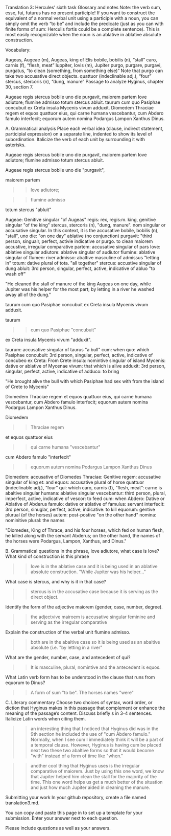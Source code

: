 Translation 3: Hercules’ sixth task
Glossary and notes
Note: the verb sum, esse, fui, futurus has no present participle! If you want to construct the equivalent of a normal verbal unit using a participle with a noun, you can simply omit the verb “to be” and include the predicate (just as you can with finite forms of sum: Herculis fortis could be a complete sentence). This is most easily recognizable when the noun is an ablative in ablative absolute construction.

Vocabulary:

Augeas, Augeae (m), Augeas, king of Elis
bobile, bobilis (n), “stall”
caro, carnis (f), “flesh, meat”
Iuppiter, Iovis (m), Jupiter
purgo, purgare, purgavi, purgatus, “to clean (something, from something else)” Note that purgo can take two accusative direct objects.
quattuor (indeclinable adj.), “four”
stercus, stercoris (n), “dung, manure”
Passage to analyze
Hyginus, chapter 30, section 7.

Augeae regis stercus bobile uno die purgavit, maiorem partem Iove adiutore; flumine admisso totum stercus abluit. taurum cum quo Pasiphae concubuit ex Creta insula Mycenis vivum adduxit. Diomedem Thraciae regem et equos quattuor eius, qui carne humana vescebantur, cum Abdero famulo interfecit; equorum autem nomina Podargus Lampon Xanthus Dinus.

A. Grammatical analysis
Place each verbal idea (clause, indirect statement, participial expression) on a separate line, indented to show its level of subordination. Italicize the verb of each unit by surrounding it with asterisks.


Augeae regis stercus bobile uno die purgavit, maiorem partem Iove adiutore; flumine admisso totum stercus abluit.


Augeae regis stercus bobile uno die "purgavit", 

maiorem partem

>>love adiutore;

>>flumine admisso

totum stercus "abluit"



Augeae: Genitive singular "of Augeas" 
regis: rex, regis:m. king, genitive singular "of the king"
stercus, stercoris (n), "dung, manure". nom singular or accusative singular. In this context, it is the accusative
bobile, bobilis (n), "stall", 
uno die: "on one day" ablative (no conjunction)
purgavit: "third person, singualr, perfect, activie indicative or purgo. to clean
maiorem accustive, irregular comparative 
partem: accusative singular of pars
Iove: ablative singular 
adiutore: ablative singular of audiutor
flumine: ablative singular of flumen: river
admisso: abaltive masculine of admissus "letting in"
totum: dative plural of tota. "all together"
stercus: accustive singular of dung 
abluit: 3rd person, singular, perfect, active, indicative of abluo "to wash off"


"He cleaned the stall of manure of the king Augeas on one day, while Jupiter was his helper for the most part; by letting in a river he washed away all of the dung." 


taurum cum quo Pasiphae concubuit ex Creta insula Mycenis vivum adduxit.

taurum

>>cum quo Pasiphae "concubuit"

ex Creta insula Mycenis vivum "adduxit".

taurum: accusative singular of taurus "a bull"
cum: when 
quo: which
Pasiphae
concubuit: 3rd person, singular, perfect, active, indicative of concubeo
ex Creta: From Crete
insula: nomintive singular of island 
Mycenis: dative or ablative of Mycenae
vivum: that which is alive
adduxit: 3rd person, singular, perfect, active, indicative of adduco: to bring 

"He brought alive the bull with which Pasiphae had sex with from the island of Crete to Mycenis"



Diomedem Thraciae regem et equos quattuor eius, qui carne humana vescebantur, cum Abdero famulo interfecit; equorum autem nomina Podargus Lampon Xanthus Dinus.


Diomedem

>>Thraciae regem

et equos quattuor eius

>>qui carne humana "vescebantur"

cum Abdero famulo "interfecit"

>>equorum autem nomina Podargus Lampon Xanthus Dinus



Diomedem: accusative of Diomedes
Thraciae: Genitive
regem: accusative singular of king
et: and
equos: accusative plural of horse 
quattuor (indeclinable adj.), “four” 
qui: which
caro, carnis (f), “flesh, meat”: carne is abaltive singular 
humana: ablative singular 
vescebantur: third person, plural, imperfect, active, indicative of vescor: to feed
cum: when
Abdero: Dative or Ablative of Abderus
famulo: dative or ablative of famulus: servant
interfecit: 3rd person, sinuglar, perfect, active, indicative: to kill
equorum: gentive plurual (of the horses)
autem: post-postive "on the other hand"
nomina: nominitive plural: the names


"Diomedes, King of Thrace, and his four horses, which fed on human flesh, he killed along with the servant Abderus; on the other hand, the names of the horses were Podargus, Lampon, Xanthus, and Dinus." 



B. Grammatical questions
In the phrase, Iove adiutore, what case is Iove? What kind of construction is this phrase

>>Iove is in the ablative case and it is being used in an ablative absolute construction. "While Jupiter was his helper..." 

What case is stercus, and why is it in that case?

>>stercus is in the accusative case because it is serving as the direct object. 

Identify the form of the adjective maiorem (gender, case, number, degree).

>>the adjectvive mairoem is accusative singular feminine and serving as the irregular comparative

Explain the construction of the verbal unit flumine admisso.
>> both are in the abaltive case so it is being used as an abaltive absolute (i.e. "by letting in a river"

What are the gender, number, case, and antecedent of qui?
>>It is masculine, plural, nomintive and the antecedent is equos. 

What Latin verb form has to be understood in the clause that runs from equorum to Dinus?
>>A form of sum "to be". The horses names "were"


C. Literary commentary
Choose two choices of syntax, word order, or diction that Hyginus makes in this passage that complement or enhance the meaning of the passage’s content. Discuss briefly s in 3-4 sentences. Italicize Latin words when citing them.

>>an interesting thing that I noticed that Hyginus did was in the 9th section he included the use of "cum Abdero famulo." Normally, when I see cum I immediately think it will be a part of a temporal clause. However, Hyginus is having cum be placed next two these two abaltive forms so that it would become "with" instead of a form of time like "when."

>>another cool thing that Hyginus uses is the irregular comparative of maiorem. Just by using this one word, we know that Jupiter helped him clean the stall for the majority of the time. This one word helps us get a much better of the situation and just how much Jupiter aided in cleaning the manure. 



Submitting your work
In your github repository, create a file named translation3.md.

You can copy and paste this page in to set up a template for your submission. Enter your answer next to each question.

Please include questions as well as your answers.
